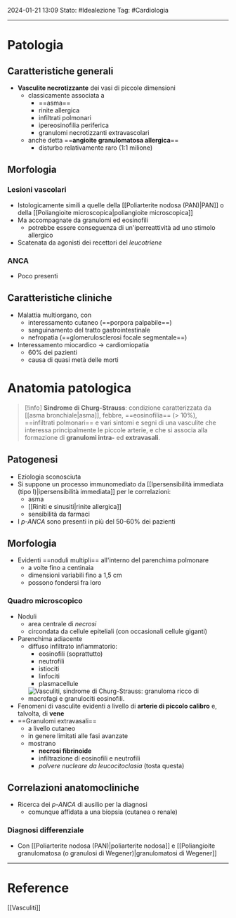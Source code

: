 2024-01-21 13:09
Stato: #Idealezione 
Tag: #Cardiologia 

---
# Patologia
## Caratteristiche generali
- **Vasculite necrotizzante** dei vasi di piccole dimensioni
	- classicamente associata a
		- ==asma==
		- rinite allergica
		- infiltrati polmonari
		- ipereosinofilia periferica
		- granulomi necrotizzanti extravascolari
	- anche detta ==**angioite granulomatosa allergica**==
		- disturbo relativamente raro (1:1 milione)
## Morfologia
### Lesioni vascolari
- Istologicamente simili a quelle della [[Poliarterite nodosa (PAN)|PAN]] o della [[Poliangioite microscopica|poliangioite microscopica]]
- Ma accompagnate da granulomi ed eosinofili
	- potrebbe essere conseguenza di un'iperreattività ad uno stimolo allergico
- Scatenata da agonisti dei recettori del *leucotriene*
### ANCA
- Poco presenti
## Caratteristiche cliniche
- Malattia multiorgano, con
	- interessamento cutaneo (==porpora palpabile==)
	- sanguinamento del tratto gastrointestinale
	- nefropatia (==glomerulosclerosi focale segmentale==)
- Interessamento miocardico → cardiomiopatia
	- 60% dei pazienti
	- causa di quasi metà delle morti
# Anatomia patologica
>[!info]
>**Sindrome di Churg-Strauss**: condizione caratterizzata da [[asma bronchiale|asma]], febbre, ==eosinofilia== (> 10%), ==infiltrati polmonari== e vari sintomi e segni di una vasculite che interessa principalmente le piccole arterie, e che si associa alla formazione di **granulomi intra-** ed **extravasali**.
## Patogenesi
- Eziologia sconosciuta
- Si suppone un processo immunomediato da [[Ipersensibilità immediata (tipo I)|ipersensibilità immediata]] per le correlazioni:
	- asma
	- [[Riniti e sinusiti|rinite allergica]]
	- sensibilità da farmaci
- I *p-ANCA* sono presenti in più del 50-60% dei pazienti
## Morfologia
- Evidenti ==noduli multipli== all'interno del parenchima polmonare
	- a volte fino a centinaia
	- dimensioni variabili fino a 1,5 cm
	- possono fondersi fra loro
### Quadro microscopico
- Noduli
	- area centrale di *necrosi*
	- circondata da cellule epiteliali (con occasionali cellule giganti)
- Parenchima adiacente
	- diffuso infiltrato infiammatorio:
		- eosinofili (soprattutto)
		- neutrofili
		- istiociti
		- linfociti
		- plasmacellule
	- ![Vasculiti, sindrome di Churg-Strauss: granuloma ricco di macrofagi e granulociti eosinofili.](https://i.imgur.com/1Hjizev.png)
- Fenomeni di vasculite evidenti a livello di **arterie di piccolo calibro** e, talvolta, di **vene**
- ==Granulomi extravasali==
	- a livello cutaneo
	- in genere limitati alle fasi avanzate
	- mostrano
		- **necrosi fibrinoide**
		- infiltrazione di eosinofili e neutrofili
		- *polvere nucleare da leucocitoclasia* (tosta questa)
## Correlazioni anatomocliniche
- Ricerca dei *p-ANCA* di ausilio per la diagnosi
	- comunque affidata a una biopsia (cutanea o renale)
### Diagnosi differenziale
- Con [[Poliarterite nodosa (PAN)|poliarterite nodosa]] e [[Poliangioite granulomatosa (o granulosi di Wegener)|granulomatosi di Wegener]]






---
# Reference
[[Vasculiti]]